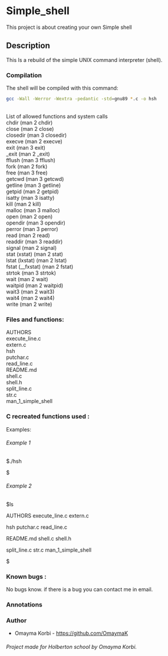 # Simple_shell

This project is about creating your own Simple shell

## Description


This Is a rebuild of the simple UNIX command interpreter (shell).


###  Compilation

The shell will be compiled with this command:

```bash
gcc -Wall -Werror -Wextra -pedantic -std=gnu89 *.c -o hsh
```
<br/>
List of allowed functions and system calls<br/>
chdir (man 2 chdir)<br/>
close (man 2 close)<br/>
closedir (man 3 closedir)<br/>
execve (man 2 execve)<br/>
exit (man 3 exit)<br/>
_exit (man 2 _exit)<br/>
fflush (man 3 fflush)<br/>
fork (man 2 fork)<br/>
free (man 3 free)<br/>
getcwd (man 3 getcwd)<br/>
getline (man 3 getline)<br/>
getpid (man 2 getpid)<br/>
isatty (man 3 isatty)<br/>
kill (man 2 kill)<br/>
malloc (man 3 malloc)<br/>
open (man 2 open)<br/>
opendir (man 3 opendir)<br/>
perror (man 3 perror)<br/>
read (man 2 read)<br/>
readdir (man 3 readdir)<br/>
signal (man 2 signal)<br/>
stat (xstat) (man 2 stat)<br/>
lstat (lxstat) (man 2 lstat)<br/>
fstat (__fxstat) (man 2 fstat)<br/>
strtok (man 3 strtok)<br/>
wait (man 2 wait)<br/>
waitpid (man 2 waitpid)<br/>
wait3 (man 2 wait3)<br/>
wait4 (man 2 wait4)<br/>
write (man 2 write)<br/>


### Files and functions:

AUTHORS<br/>
execute_line.c<br/>
extern.c<br/>
hsh<br/>
putchar.c<br/>
read_line.c<br/>
README.md<br/>
shell.c<br/>
shell.h<br/>
split_line.c<br/>
str.c<br/>
man_1_simple_shell<br/>

### C recreated functions used  :

Examples:

###### Example 1

$./hsh

$

###### Example 2

$ls


AUTHORS           execute_line.c          extern.c

hsh               putchar.c               read_line.c

README.md         shell.c                 shell.h

split_line.c      str.c                   man_1_simple_shell

$

### Known bugs :

No bugs know. if there is a bug you can contact me in email.

### Annotations



### Author

* Omayma Korbi - https://github.com/OmaymaK

###### Project made for Holberton school by Omayma Korbi.

